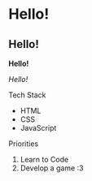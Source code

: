 # Hello!

## Hello!

**Hello!**

*Hello!*

Tech Stack
* HTML
* CSS
* JavaScript

Priorities
1. Learn to Code
2. Develop a game :3
